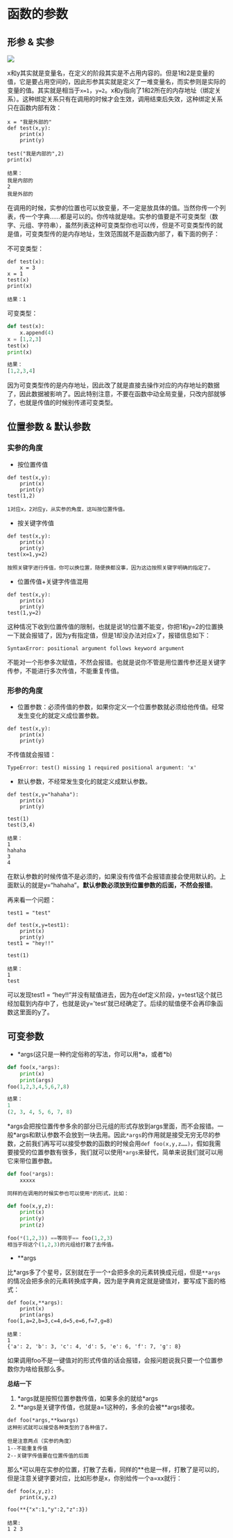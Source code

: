 # 函数的参数

## 形参 & 实参

![](http://omk1n04i8.bkt.clouddn.com/17-6-28/8104632.jpg)

x和y其实就是变量名，在定义的阶段其实是不占用内容的。但是1和2是变量的值，它是要占用空间的，因此形参其实就是定义了一堆变量名，而实参则是实际的变量的值。其实就是相当于`x=1`，`y=2`。x和y指向了1和2所在的内存地址（绑定关系）。这种绑定关系只有在调用的时候才会生效，调用结束后失效，这种绑定关系只在函数内部有效：

```
x = "我是外部的"
def test(x,y):
    print(x)
    print(y)

test("我是内部的",2)
print(x)

结果：
我是内部的
2
我是外部的
```

在调用的时候，实参的位置也可以放变量，不一定是放具体的值。当然你传一个列表，传一个字典……都是可以的。你传啥就是啥。实参的值要是不可变类型（数字、元组、字符串），虽然列表这种可变类型你也可以传，但是不可变类型传的就是值，可变类型传的是内存地址，生效范围就不是函数内部了，看下面的例子：

不可变类型：

```
def test(x):
    x = 3
x = 1
test(x)
print(x)

结果：1
```

可变类型：

```python
def test(x):
    x.append(4)
x = [1,2,3]
test(x)
print(x)

结果：
[1,2,3,4]
```

因为可变类型传的是内存地址，因此改了就是直接去操作对应的内存地址的数据了，因此数据被影响了。因此特别注意，不要在函数中动全局变量，只改内部就够了，也就是传值的时候别传递可变类型。

## 位置参数 & 默认参数

### 实参的角度

- 按位置传值

```
def test(x,y):
    print(x)
    print(y)
test(1,2)

1对应x，2对应y，从实参的角度，这叫按位置传值。
```

- 按关键字传值

```
def test(x,y):
    print(x)
    print(y)
test(x=1,y=2)

按照关键字进行传值，你可以换位置，随便换都没事，因为这边按照关键字明确的指定了。
```

- 位置传值+关键字传值混用

```
def test(x,y):
    print(x)
    print(y)
test(1,y=2)
```

这种情况下收到位置传值的限制，也就是说1的位置不能变，你把1和y=2的位置换一下就会报错了，因为y有指定值，但是1却没办法对应x了，报错信息如下：

```
SyntaxError: positional argument follows keyword argument
```

不能对一个形参多次赋值，不然会报错。也就是说你不管是用位置传参还是关键字传参，不能进行多次传值，不能重复传值。

### 形参的角度

- 位置参数：必须传值的参数，如果你定义一个位置参数就必须给他传值。经常发生变化的就定义成位置参数。

```
def test(x,y):
    print(x)
    print(y)
```

不传值就会报错：

```
TypeError: test() missing 1 required positional argument: 'x'
```

- 默认参数，不经常发生变化的就定义成默认参数。

```
def test(x,y="hahaha"):
    print(x)
    print(y)

test(1)
test(3,4)

结果：
1
hahaha
3
4
```

在默认参数的时候传值不是必须的，如果没有传值不会报错直接会使用默认的。上面默认的就是y=“hahaha”。**默认参数必须放到位置参数的后面，不然会报错**。

再来看一个问题：

```
test1 = "test"

def test(x,y=test1):
    print(x)
    print(y)
test1 = "hey!!"

test(1)

结果：
1
test
```

可以发现test1 = “hey!!”并没有赋值进去，因为在def定义阶段，y=test1这个就已经加载到内存中了，也就是说y='test'就已经确定了。后续的赋值便不会再印象函数这里面的y了。

## 可变参数

- *args(这只是一种约定俗称的写法，你可以用\*a，或者\*b)

```python
def foo(x,*args):
    print(x)
    print(args)
foo(1,2,3,4,5,6,7,8)

结果：
1
(2, 3, 4, 5, 6, 7, 8)
```

\*args会把按位置传参多余的部分已元组的形式存放到args里面，而不会报错。一般\*args和默认参数不会放到一块去用。因此`*args`的作用就是接受无穷无尽的参数，之前我们再写可以接受参数的函数的时候会用`def foo(x,y,z……)`，假如我需要接受的位置参数有很多，我们就可以使用`*args`来替代，简单来说我们就可以用它来带位置参数。

```python
def foo(*args):
    xxxxx
    
同样的在调用的时候实参也可以使用*的形式，比如：

def foo(x,y,z):
    print(x)
    print(y)
    print(z)
    
foo(*(1,2,3)) ==等同于== foo(1,2,3)
相当于将这个(1,2,3)的元组给打散了去传值。
```

- **args

比\*args多了个星号，区别就在于一个`*`会把多余的元素转换成元组，但是`**args`的情况会把多余的元素转换成字典，因为是字典肯定就是键值对，要写成下面的格式：

```
def foo(x,**args):
    print(x)
    print(args)
foo(1,a=2,b=3,c=4,d=5,e=6,f=7,g=8)

结果：
1
{'a': 2, 'b': 3, 'c': 4, 'd': 5, 'e': 6, 'f': 7, 'g': 8}
```

如果调用foo不是一键值对的形式传值的话会报错，会报问题说我只要一个位置参数你为啥给我那么多。

**总结一下**

1. \*args就是按照位置参数传值，如果多余的就给\*args
2. \*\*args是关键字传值，也就是a=1这种的，多余的会被\*\*args接收。

```
def foo(*args,**kwargs)
这种形式就可以接受各种类型的了各种值了。

但是注意两点（实参的角度）
1--不能重复传值
2--关键字传值要在位置传值的后面
```

那么\*可以用在实参的位置，打散了去看，同样的\*\*也是一样，打散了是可以的，但是注意关键字要对应，比如形参是x，你别给传一个a=xx就行：

```
def foo(x,y,z):
    print(x,y,z)

foo(**{"x":1,"y":2,"z":3})

结果:
1 2 3
```